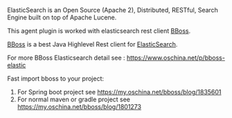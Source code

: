 ElasticSearch is an Open Source (Apache 2), Distributed, RESTful, Search Engine built on top of Apache Lucene.

This agent plugin is worked with elasticsearch rest client [BBoss][bs].

[BBoss][bs] is a best Java Highlevel Rest client for [ElasticSearch][es].

For more BBoss Elasticsearch detail see :
 https://www.oschina.net/p/bboss-elastic

Fast import bboss to your project:
1. For Spring boot project see
https://my.oschina.net/bboss/blog/1835601
2. For normal maven or gradle project see
https://my.oschina.net/bboss/blog/1801273 

[bs]: https://www.oschina.net/p/bboss-elastic
[es]: http://www.elasticsearch.org

 